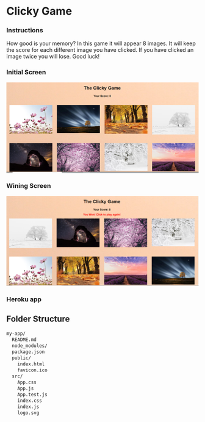# Clicky Game

### Instructions

How good is your memory? In this game it will appear 8 images. It will keep the score for each different image you have clicked. If you have clicked an image twice you will lose. Good luck!

### Initial Screen

<img src=public/Clickgameinitial.jpg >

### Wining Screen

<img src=public/Clickgamewin.jpg>

### Heroku app

## Folder Structure

```
my-app/
  README.md
  node_modules/
  package.json
  public/
    index.html
    favicon.ico
  src/
    App.css
    App.js
    App.test.js
    index.css
    index.js
    logo.svg
```
